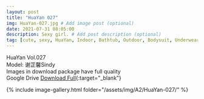 ```yaml
---
layout: post
title: "HuaYan 027"
img: HuaYan-027.jpg # Add image post (optional)
date: 2021-07-31 08:05:00
description: Sexy girl. # Add post description (optional)
tag: [cute, sexy, HuaYan, Indoor, Bathtub, Outdoor, Bodysuit, Underwear, Cosplay, Big Tits, Tattoo]
---
```

HuaYan Vol.027  
Model: 谢芷馨Sindy  
Images in download package have full quality                    
Google Drive [Download Full](http://gestyy.com/eoSk9V){:target="_blank"}

{% include image-gallery.html folder="/assets/img/A2/HuaYan-027/" %}
